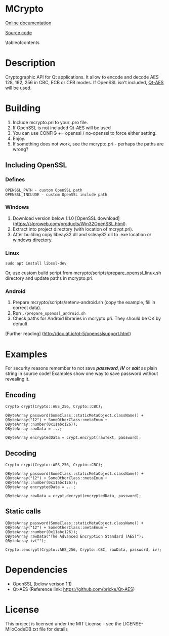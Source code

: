 MCrypto
===

[Online documentation](https://docs.milosolutions.com/milo-code-db/mcrypto)

[Source code](https://github.com/milosolutions/mcrypto)

\tableofcontents

# Description

Cryptographic API for Qt applications. It allow to encode and decode AES 128, 192, 256 in CBC, ECB or CFB modes. If OpenSSL isn't included, [Qt-AES](https://github.com/bricke/Qt-AES) will be used.

# Building

1. Include mcrypto.pri to your .pro file.
2. If OpenSSL is not included Qt-AES will be used
3. You can use CONFIG += openssl / no-openssl to force either setting.
4. Enjoy.
5. If something does not work, see the mcrypto.pri - perhaps the paths are wrong?

## Including OpenSSL

### Defines

```
OPENSSL_PATH - custom OpenSSL path
OPENSSL_INCLUDE - custom OpenSSL include path
```

### Windows

1. Download version below 1.1.0 [OpenSSL download] (https://slproweb.com/products/Win32OpenSSL.html). 
2. Extract into project directory (with location of mcrypt.pri).
3. After building copy libeay32.dll and ssleay32.dll to .exe location or windows directory.

### Linux

```
sudo apt install libssl-dev
```

Or, use custom build script from mcrypto/scripts/prepare_openssl_linux.sh directory and update paths in mcrypto.pri.

### Android

1. Prepare mcrypto/scripts/setenv-android.sh (copy the example, fill in correct data).
2. Run ```./prepare_openssl_android.sh```
2. Check paths for Android libraries in mcrypto.pri. They should be OK by default.

[Further reading] (http://doc.qt.io/qt-5/opensslsupport.html)

# Examples

For security reasons remember to not save ***password***, ***IV*** or ***salt*** as plain string in source code! Examples show one way to save password without revealing it.

## Encoding

	Crypto crypt(Crypto::AES_256, Crypto::CBC);
	
	QByteArray password(SomeClass::staticMetaObject.className() + QByteArray("12") + SomeOtherClass::metaEnum + QByteArray::number(0x11abc126));
	QByteArray rawData = ...;
	
	QByteArray encryptedData = crypt.encrypt(rawText, password);

## Decoding

	Crypto crypt(Crypto::AES_256, Crypto::CBC);
	
	QByteArray password(SomeClass::staticMetaObject.className() + QByteArray("12") + SomeOtherClass::metaEnum + QByteArray::number(0x11abc126));
	QByteArray encryptedData = ...;
	
	QByteArray rawData = crypt.decrypt(encryptedData, password);

## Static calls

    QByteArray password(SomeClass::staticMetaObject.className() + QByteArray("12") + SomeOtherClass::metaEnum + QByteArray::number(0x11abc126));
    QByteArray rawData("The Advanced Encryption Standard (AES)");
    QByteArray iv("");

	Crypto::encrypt(Crypto::AES_256, Crypto::CBC, rawData, password, iv);
  
# Dependencies

* OpenSSL (below verison 1.1)
* Qt-AES  (Reference link: https://github.com/bricke/Qt-AES)
	
# License

This project is licensed under the MIT License - see the LICENSE-MiloCodeDB.txt file for details

